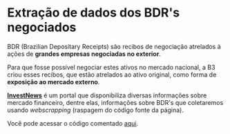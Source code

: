 # Extração de dados dos BDR's negociados

BDR (Brazilian Depositary Receipts) são recibos de negociação atrelados à ações de **grandes empresas negociadas no exterior**.

Para que fosse possível negociar estes ativos no mercado nacional, a B3 criou esses recibos, que estão atrelados ao ativo original, como forma de **exposição ao mercado externo**.

**[InvestNews](https://investnews.com.br/)** é um portal que disponibiliza diversas informações sobre mercado financeiro, dentre elas, informações sobre BDR's que coletaremos usando *webscrapping* (raspagem do código fonte da página).

Você pode acessar o código comentado [aqui](https://github.com/nogueiraguilherme/tickers_BDRs/blob/main/Extraindo_tickers_dos_BDRs.ipynb).
